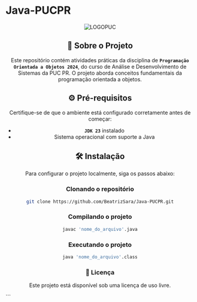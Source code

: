 # Java-PUCPR

<div align="center">

![LOGOPUC](https://www.pucpr.br/wp-content/themes/pucpr/_assets/images/logo-pucpr-vermelha.svg)

## 📖 Sobre o Projeto

Este repositório contém atividades práticas da disciplina de **`Programação Orientada a Objetos 2024`**, do curso de Análise e Desenvolvimento de Sistemas da PUC PR. O projeto aborda conceitos fundamentais da programação orientada a objetos.

## ⚙️ Pré-requisitos

Certifique-se de que o ambiente está configurado corretamente antes de começar:

- **`JDK 23`** instalado
- Sistema operacional com suporte a Java

## 🛠️ Instalação

Para configurar o projeto localmente, siga os passos abaixo:

### Clonando o repositório

```bash
git clone https://github.com/BeatrizSara/Java-PUCPR.git
```
### Compilando o projeto

```bash
javac 'nome_do_arquivo'.java
```

### Executando o projeto

```bash
java 'nome_do_arquivo'.class
```
### 📄 Licença
Este projeto está disponível sob uma licença de uso livre.

</div>```
